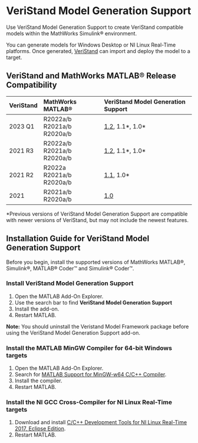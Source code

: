 # VeriStand Model Generation Support

Use VeriStand Model Generation Support to create VeriStand compatible models within the MathWorks Simulink® environment.

You can generate models for Windows Desktop or NI Linux Real-Time platforms. Once generated, [VeriStand](https://www.ni.com/veristand) can import and deploy the model to a target.

## VeriStand and MathWorks MATLAB® Release Compatibility

| VeriStand | MathWorks MATLAB® | VeriStand Model Generation Support |
|:-|:-|:-|
| 2023 Q1 | R2022a/b <br> R2021a/b <br> R2020a/b          | [1.2](https://github.com/ni/niveristand-model-generation-support-for-simulink/releases/tag/v1.2.1), 1.1*, 1.0* |
| 2021 R3 | R2022a/b <br> R2021a/b <br> R2020a/b          | [1.2](https://github.com/ni/niveristand-model-generation-support-for-simulink/releases/tag/v1.2.1), 1.1*, 1.0* |
| 2021 R2 | R2022a <br> R2021a/b <br> R2020a/b          | [1.1](https://github.com/ni/niveristand-model-generation-support-for-simulink/releases/tag/v1.1.0), 1.0* |
| 2021    | R2021a/b <br> R2020a/b                      | [1.0](https://github.com/ni/niveristand-model-generation-support-for-simulink/releases/tag/v1.0.0) |

*Previous versions of VeriStand Model Generation Support are compatible with newer versions of VeriStand, but may not include the newest features.

## Installation Guide for VeriStand Model Generation Support

Before you begin, install the supported versions of MathWorks MATLAB®, Simulink®, MATLAB® Coder™ and Simulink® Coder™.

### Install VeriStand Model Generation Support

1. Open the MATLAB Add-On Explorer.
1. Use the search bar to find **VeriStand Model Generation Support**
1. Install the add-on.
1. Restart MATLAB.

**Note:** You should uninstall the Veristand Model Framework package before using the VeriStand Model Generation Support add-on.

### Install the MATLAB MinGW Compiler for 64-bit Windows targets

1. Open the MATLAB Add-On Explorer.
1. Search for [MATLAB Support for MinGW-w64 C/C++ Compiler](https://www.mathworks.com/matlabcentral/fileexchange/52848-matlab-support-for-mingw-w64-c-c-compiler).
1. Install the compiler.
1. Restart MATLAB.

### Install the NI GCC Cross-Compiler for NI Linux Real-Time targets

1. Download and install [C/C++ Development Tools for NI Linux Real-Time 2017, Eclipse Edition](https://www.ni.com/en-in/support/downloads/software-products/download.c-c---development-tools.html#333407).
1. Restart MATLAB.
